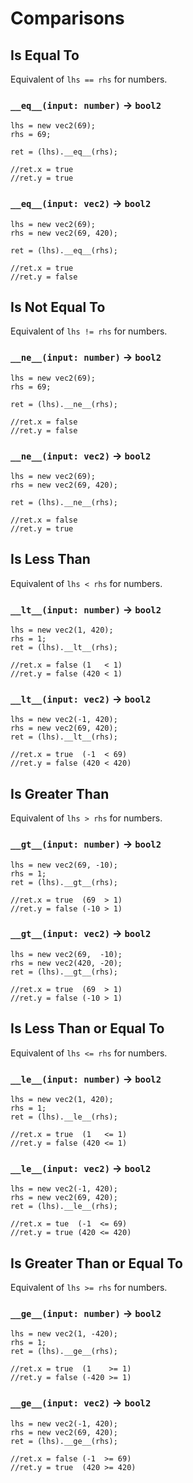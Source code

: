 # Comparisons

## Is Equal To

Equivalent of `lhs == rhs` for numbers.

### `__eq__(input: number)` -> `bool2`

```gml
lhs = new vec2(69);
rhs = 69;

ret = (lhs).__eq__(rhs);

//ret.x = true
//ret.y = true
```

### `__eq__(input: vec2)` -> `bool2`

```gml
lhs = new vec2(69);
rhs = new vec2(69, 420);

ret = (lhs).__eq__(rhs);

//ret.x = true
//ret.y = false
```

## Is Not Equal To

Equivalent of `lhs != rhs` for numbers.

### `__ne__(input: number)` -> `bool2`

```gml
lhs = new vec2(69);
rhs = 69;

ret = (lhs).__ne__(rhs);

//ret.x = false
//ret.y = false
```

### `__ne__(input: vec2)` -> `bool2`

```gml
lhs = new vec2(69);
rhs = new vec2(69, 420);

ret = (lhs).__ne__(rhs);

//ret.x = false
//ret.y = true
```



## Is Less Than

Equivalent of `lhs < rhs` for numbers.

### `__lt__(input: number)` -> `bool2`

```gml
lhs = new vec2(1, 420);
rhs = 1;
ret = (lhs).__lt__(rhs);

//ret.x = false (1   < 1)
//ret.y = false (420 < 1)
```

### `__lt__(input: vec2)` -> `bool2`

```gml
lhs = new vec2(-1, 420);
rhs = new vec2(69, 420);
ret = (lhs).__lt__(rhs);

//ret.x = true  (-1  < 69)
//ret.y = false (420 < 420)
```

## Is Greater Than

Equivalent of `lhs > rhs` for numbers.

### `__gt__(input: number)` -> `bool2`

```gml
lhs = new vec2(69, -10);
rhs = 1;	
ret = (lhs).__gt__(rhs);

//ret.x = true  (69  > 1)
//ret.y = false (-10 > 1)
```

### `__gt__(input: vec2)` -> `bool2`

```gml
lhs = new vec2(69,  -10);
rhs = new vec2(420, -20);	
ret = (lhs).__gt__(rhs);

//ret.x = true  (69  > 1)
//ret.y = false (-10 > 1)
```

## Is Less Than or Equal To

Equivalent of `lhs <= rhs` for numbers.

### `__le__(input: number)` -> `bool2`

```gml
lhs = new vec2(1, 420);
rhs = 1;
ret = (lhs).__le__(rhs);

//ret.x = true  (1   <= 1)
//ret.y = false (420 <= 1)
```

### `__le__(input: vec2)` -> `bool2`

```gml
lhs = new vec2(-1, 420);
rhs = new vec2(69, 420);
ret = (lhs).__le__(rhs);

//ret.x = tue  (-1  <= 69)
//ret.y = true (420 <= 420)
```

## Is Greater Than or Equal To

Equivalent of `lhs >= rhs` for numbers.

### `__ge__(input: number)` -> `bool2`

```gml
lhs = new vec2(1, -420);
rhs = 1;
ret = (lhs).__ge__(rhs);

//ret.x = true  (1    >= 1)
//ret.y = false (-420 >= 1)
```

### `__ge__(input: vec2)` -> `bool2`

```gml
lhs = new vec2(-1, 420);
rhs = new vec2(69, 420);
ret = (lhs).__ge__(rhs);

//ret.x = false (-1  >= 69)
//ret.y = true  (420 >= 420)
```
